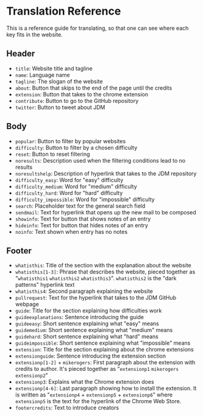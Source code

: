 # Translation Reference

This is a reference guide for translating, so that one can see where each key fits in the website.

## Header

- `title`: Website title and tagline
- `name`: Language name
- `tagline`: The slogan of the website
- `about`: Button that skips to the end of the page until the credits
- `extension`: Button that takes to the chrome extension
- `contribute`: Button to go to the GitHub repository
- `twitter`: Button to tweet about JDM

## Body

- `popular`: Button to filter by popular websites
- `difficulty`: Button to filter by a chosen difficulty
- `reset`: Button to reset filtering
- `noresults`: Description used when the filtering conditions lead to no results
- `noresultshelp`: Description of hyperlink that takes to the JDM repository
- `difficulty_easy`: Word for "easy" difficulty
- `difficulty_medium`: Word for "medium" difficulty
- `difficulty_hard`: Word for "hard" difficulty
- `difficulty_impossible`: Word for "impossible" difficulty
- `search`: Placeholder text for the general search field
- `sendmail`: Text for hyperlink that opens up the new mail to be composed
- `showinfo`: Text for button that shows notes of an entry
- `hideinfo`: Text for button that hides notes of an entry
- `noinfo`: Text shown when entry has no notes

## Footer

- `whatisthis`: Title of the section with the explanation about the website
- `whatisthis[1-3]`: Phrase that describes the website, pieced together as "`whatisthis1` `whatisthis2` `whatisthis3`". `whatisthis2` is the "dark patterns" hyperlink text
- `whatisthis4`: Second paragraph explaining the website
- `pullrequest`: Text for the hyperlink that takes to the JDM GitHub webpage
- `guide`: Title for the section explaining how difficulties work
- `guideexplanations`: Sentence introducing the guide
- `guideeasy`: Short sentence explaining what "easy" means
- `guidemedium`: Short sentence explaining what "medium" means
- `guidehard`: Short sentence explaining what "hard" means
- `guideimpossible`: Short sentence explaining what "impossible" means
- `extension`: Title for the section explaining about the chrome extensions
- `extensionguide`: Sentence introducing the extension section
- `extensionp[1-2]` + `mikerogers`: First paragraph about the extension with credits to author. It's pieced together as "`extensionp1` `mikerogers` `extensionp2`"
- `extensionp3`: Explains what the Chrome extension does
- `extensionp[4-6]`: Last paragraph showing how to install the extension. It is written as "`extensionp4` + `extensionp5` + `extensionp6`" where `extensionp5` is the text for the hyperlink of the Chrome Web Store.
- `footercredits`: Text to introduce creators

